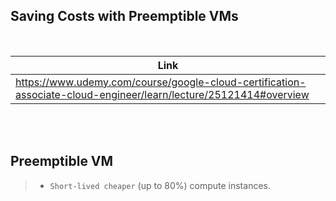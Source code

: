 ## Saving Costs with Preemptible VMs

<br />

| Link |
| ---- |
| https://www.udemy.com/course/google-cloud-certification-associate-cloud-engineer/learn/lecture/25121414#overview |

<br />
<br />



## Preemptible VM

> - `Short-lived cheaper` (up to 80%) compute instances.
